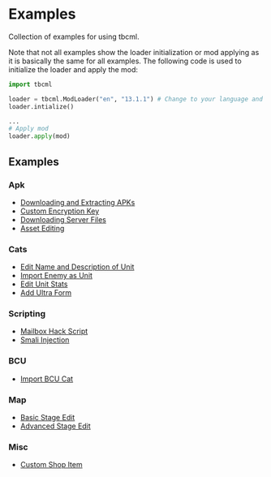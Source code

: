 # Examples

Collection of examples for using tbcml.

Note that not all examples show the loader initialization or mod applying as it
is basically the same for all examples. The following code is used to initialize
the loader and apply the mod:

```python
import tbcml

loader = tbcml.ModLoader("en", "13.1.1") # Change to your language and version
loader.intialize()

...
# Apply mod
loader.apply(mod)
```

## Examples

### Apk

- [Downloading and Extracting APKs](apk/download_and_extract.py)
- [Custom Encryption Key](apk/custom_enc_key.py)
- [Downloading Server Files](apk/download_server_files.py)
- [Asset Editing](apk/asset_edit.py)

### Cats

- [Edit Name and Description of Unit](cats/name_desc_edit.py)
- [Import Enemy as Unit](cats/import_enemy.py)
- [Edit Unit Stats](cats/stats_edit.py)
- [Add Ultra Form](cats/ultra_form.py)

### Scripting

- [Mailbox Hack Script](scripting/mailbox_hack.py)
- [Smali Injection](scripting/dataload_smali.py)

### BCU

- [Import BCU Cat](bcu/import_bcu_pack_cat.py)

### Map

- [Basic Stage Edit](map/basic_stage_edit.py)
- [Advanced Stage Edit](map/advanced_edit.py)

### Misc

- [Custom Shop Item](itemshop/catfood_item.py)
